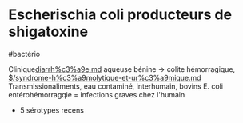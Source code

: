 # Escherischia coli producteurs de shigatoxine
#bactério 


Clinique[diarrh%c3%a9e.md](#diarrhc3a9emd) aqueuse bénine -> colite hémorragique, [$/syndrome-h%c3%a9molytique-et-ur%c3%a9mique.md](#syndrome-hc3a9molytique-et-urc3a9miquemd)
Transmissionaliments, eau contaminé, interhumain, bovins
E. coli entérohémorragqie = infections graves chez l'humain
- 5 sérotypes recens

